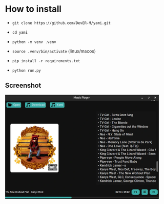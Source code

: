# How to install

*    `git clone https://github.com/DevER-M/yami.git`

*    `cd yami`

*    `python -m venv .venv`

*    `source .venv/bin/activate` (linux/macos)

* `pip install -r requirements.txt`

* `python run.py`

## Screenshot
![pic](https://raw.githubusercontent.com/DevER-M/yami/refs/heads/for-pypi/.assets/pic.png)
